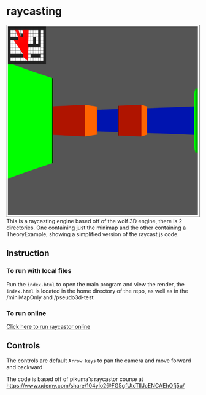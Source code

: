 # raycasting
 <img src="https://github.com/GR3Y-SCALE/raycasting/blob/main/visual-assets/image.png" style="width:800px;height:500px;"> 
This is a raycasting engine based off of the wolf 3D engine, there is 2 directories. One containing just the minimap and the other containing a TheoryExample, showing a simplified version of the raycast.js code.

## Instruction 

### To run with local files

Run the ```index.html``` to open the main program and view the render, the ```index.html``` is located in the home directory of the repo, as well as in the /miniMapOnly and /pseudo3d-test

### To run online

[Click here to run raycastor online](https://gr3y-scale.github.io/raycasting/)
## Controls
The controls are default ```Arrow keys``` to pan the camera and move forward and backward

The code is based off of pikuma's raycastor course at https://www.udemy.com/share/104ylo2@FG5gfUtcTlIJcENCAEhOfj5u/

